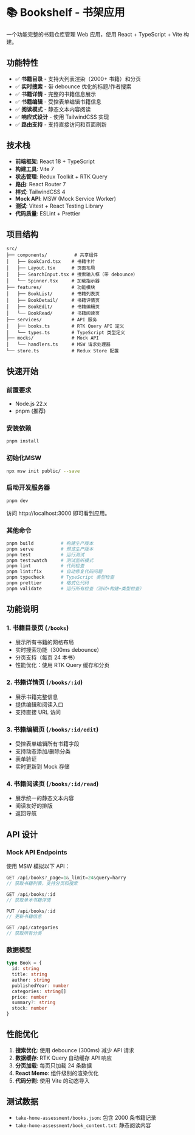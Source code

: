 # 📚 Bookshelf - 书架应用

一个功能完整的书籍仓库管理 Web 应用，使用 React + TypeScript + Vite 构建。

## 功能特性

- ✅ **书籍目录** - 支持大列表渲染（2000+ 书籍）和分页
- ✅ **实时搜索** - 带 debounce 优化的标题/作者搜索
- ✅ **书籍详情** - 完整的书籍信息展示
- ✅ **书籍编辑** - 受控表单编辑书籍信息
- ✅ **阅读模式** - 静态文本内容阅读
- ✅ **响应式设计** - 使用 TailwindCSS 实现
- ✅ **路由支持** - 支持直接访问和页面刷新

## 技术栈

- **前端框架**: React 18 + TypeScript
- **构建工具**: Vite 7
- **状态管理**: Redux Toolkit + RTK Query
- **路由**: React Router 7
- **样式**: TailwindCSS 4
- **Mock API**: MSW (Mock Service Worker)
- **测试**: Vitest + React Testing Library
- **代码质量**: ESLint + Prettier

## 项目结构

```
src/
├── components/          # 共享组件
│   ├── BookCard.tsx    # 书籍卡片
│   ├── Layout.tsx      # 页面布局
│   ├── SearchInput.tsx # 搜索输入框（带 debounce）
│   └── Spinner.tsx     # 加载指示器
├── features/           # 功能模块
│   ├── BookList/       # 书籍列表页
│   ├── BookDetail/     # 书籍详情页
│   ├── BookEdit/       # 书籍编辑页
│   └── BookRead/       # 书籍阅读页
├── services/           # API 服务
│   ├── books.ts        # RTK Query API 定义
│   └── types.ts        # TypeScript 类型定义
├── mocks/              # Mock API
│   └── handlers.ts     # MSW 请求处理器
└── store.ts            # Redux Store 配置
```

## 快速开始

### 前置要求

- Node.js 22.x
- pnpm (推荐)

### 安装依赖

```bash
pnpm install
```

### 初始化MSW

```bash
npx msw init public/ --save
```

### 启动开发服务器

```bash
pnpm dev
```

访问 http://localhost:3000 即可看到应用。

### 其他命令

```bash
pnpm build          # 构建生产版本
pnpm serve          # 预览生产版本
pnpm test           # 运行测试
pnpm test:watch     # 测试监听模式
pnpm lint           # 代码检查
pnpm lint:fix       # 自动修复代码问题
pnpm typecheck      # TypeScript 类型检查
pnpm prettier       # 格式化代码
pnpm validate       # 运行所有检查（测试+构建+类型检查）
```

## 功能说明

### 1. 书籍目录页 (`/books`)

- 展示所有书籍的网格布局
- 实时搜索功能（300ms debounce）
- 分页支持（每页 24 本书）
- 性能优化：使用 RTK Query 缓存和分页

### 2. 书籍详情页 (`/books/:id`)

- 展示书籍完整信息
- 提供编辑和阅读入口
- 支持直接 URL 访问

### 3. 书籍编辑页 (`/books/:id/edit`)

- 受控表单编辑所有书籍字段
- 支持动态添加/删除分类
- 表单验证
- 实时更新到 Mock 存储

### 4. 书籍阅读页 (`/books/:id/read`)

- 展示统一的静态文本内容
- 阅读友好的排版
- 返回导航

## API 设计

### Mock API Endpoints

使用 MSW 模拟以下 API：

```typescript
GET /api/books?_page=1&_limit=24&query=harry
// 获取书籍列表，支持分页和搜索

GET /api/books/:id
// 获取单本书籍详情

PUT /api/books/:id
// 更新书籍信息

GET /api/categories
// 获取所有分类
```

### 数据模型

```typescript
type Book = {
  id: string
  title: string
  author: string
  publishedYear: number
  categories: string[]
  price: number
  summary?: string
  stock: number
}
```

## 性能优化

1. **搜索优化**: 使用 debounce (300ms) 减少 API 请求
2. **数据缓存**: RTK Query 自动缓存 API 响应
3. **分页加载**: 每页只加载 24 条数据
4. **React Memo**: 组件级别的渲染优化
5. **代码分割**: 使用 Vite 的动态导入

## 测试数据

- `take-home-assessment/books.json`: 包含 2000 条书籍记录
- `take-home-assessment/book_content.txt`: 静态阅读内容
